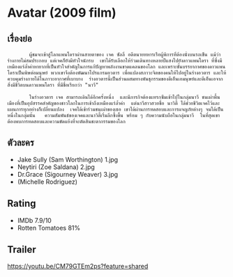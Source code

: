 # Avatar (2009 film)

## เรื่องย่อ
           ผู้ชมจะเข้าสู่โลกแพนโดราผ่านสายตาของ เจค ซัลลี่ อดีตนายทหารเรือผู้พิการที่ต้องนั่งบนรถเข็น แม้ว่าร่างกายไม่สมประกอบ แต่เจคก็ยังมีหัวใจนักรบ  เขาได้รับเลือกให้ร่วมเดินทางหลายปีแสงไปยังดาวแพนโดรา ที่ซึ่งมีเหมืองแร่ล้ำค่าหายากที่เป็นหัวใจสำคัญในการแก้ปัญหาพลังงานขาดแคลนของโลก และเพราะชั้นบรรยากาศของดาวแพนโดราเป็นพิษต่อมนุษย์ พวกเขาจึงต้องพัฒนาโปรแกรมอวตาร เพื่อแปลงสภาวะจิตของคนให้ไปอยู่ในร่างอวตาร และให้ควบคุมร่างกายได้ในภาวะอากาศที่เบาบาง  ร่างอวตารนี้เป็นส่วนผสมทางพันธุกรรมของดีเอ็นเอมนุษย์และดีเอ็นเอจากสิ่งมีชีวิตบนดาวแพนโดรา ที่มีชื่อเรียกว่า "นาวี"  

           ในร่างอวตาร เจค สามารถเดินได้อีกครั้งหนึ่ง  และมีภารกิจต้องแทรกซึมเข้าไปในกลุ่มนาวี ชนเผ่าพื้นเมืองที่เป็นอุปสรรคสำคัญของชาวโลกในการเข้าถึงเหมืองแร่ล้ำค่า  แต่นาวีสาวสวยชื่อ นาวิตี้ ได้ช่วยชีวิตเจคไว้และแผนการทุกอย่างก็เปลี่ยนแปลง  เจคได้เข้าร่วมชนเผ่าของเธอ เขาได้ผ่านการทดสอบและการผจญภัยต่างๆ จนได้เป็นหนึ่งในกลุ่มนั้น   ความสัมพันธ์ของเจคและนาวิตี้เริ่มลึกซึ้งขึ้น พร้อม ๆ กับความนับถือในกลุ่มนาวี  ในที่สุดเขาต้องพบการทดสอบและความขัดแย้งที่จะตัดสินชะตากรรมของโลก

## ตัวละคร
- Jake Sully (Sam Worthington) 1.jpg
- Neytiri (Zoe Saldana) 2.jpg
- Dr.Grace (Sigourney Weaver) 3.jpg
-  (Michelle Rodriguez)

## Rating
- IMDb 7.9/10
- Rotten Tomatoes 81%

## Trailer
https://youtu.be/CM79GTEm2ps?feature=shared